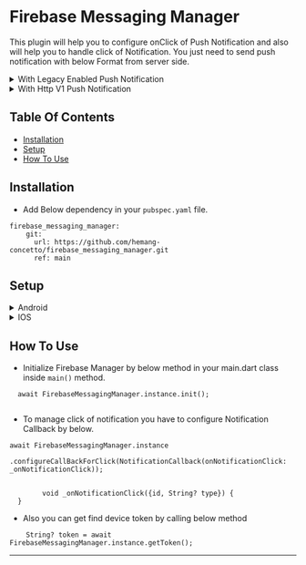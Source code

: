 # Firebase Messaging Manager

<p> This plugin will help you to configure onClick of Push Notification and also will help you to handle click of Notification. You just need to send push notification with below Format from server side.</p>

<details>
<summary>With Legacy Enabled Push Notification</summary>
<br/>

[https://fcm.googleapis.com/fcm/send](https://fcm.googleapis.com/fcm/send)

#### Header:

```Authorization : key=Your_Server_Key```

#### Payload:

```
      {
        "notification": {
            "type":"type",
            "id":"id",
            "body": "body",
            "title": "title",
            "mutable_content": false
        },
        "data":{
            "type":"type",
            "id":"id",
            "click_action": "FLUTTER_NOTIFICATION_CLICK",
            "body": "body",
            "title": "title"
        },
        "to": "dBfQ3ArwSwmXB0B9mDEkpf:APA91bGDcPWgnp8VKC79H1P-u6D1fzxH0tieUvTZV-Zxui7jaVmN55S3EmonzgIpGMZrelVRukoDBdOGLe1NYodKklf6olmiAad2iqr9-1tb5obDQufLw1OYkMvlaIHXAWJ6uEgfEdAx"
      }
```

</details>

<details>
<summary>With Http V1 Push Notification</summary>
<br/>

[https://fcm.googleapis.com/v1/projects/[Your-Project-ID]/messages:send](https://fcm.googleapis.com/v1/projects/[Your-Project-ID]/messages:send)

#### Header:

- For Authorization please follow below link for Http V1.
<br/>
  [https://firebase.google.com/docs/cloud-messaging/migrate-v1#update-authorization-of-send-requests](https://firebase.google.com/docs/cloud-messaging/migrate-v1#update-authorization-of-send-requests)

#### Payload:

```
        {
          "message": {
            "topic": "news",
            "notification": {
              "title": "Breaking News",
              "body": "New news story available."
            },
            "data": {
              "story_id": "story_12345"
            },
            "android": {
              "notification": {
                 "click_action": "TOP_STORY_ACTIVITY"
              }
            },
            "apns": {
              "payload": {
                "aps": {
                  "category" : "NEW_MESSAGE_CATEGORY"
                }
              }
            }
          }
        }
```

</details>

## Table Of Contents

* [Installation](#Installation)
* [Setup](#Setup)
* [How To Use](#how-to-use)

## Installation

- Add Below dependency in your `pubspec.yaml` file.

```
firebase_messaging_manager:
    git:
      url: https://github.com/hemang-concetto/firebase_messaging_manager.git
      ref: main
```

## Setup

<details>
<summary>Android</summary>
<br>

- Add `google-services.json` to your `android/app` folder which is connected with your package name.
- Add 'app_icon.png' to your `android/app/src/main/drawable` folder.
- Add below `intent-filter` inside your `AndoridManifest.xml` and wrap it with
  your `MainActivity.kt`.
  ``` 
  <intent-filter>
                    <action android:name="FLUTTER_NOTIFICATION_CLICK" />
                    <category android:name="android.intent.category.DEFAULT" />
                </intent-filter>
  ```

</details>

<details>
<summary>IOS</summary>
<br>

- Add `GoogleService-Info.plist` to your `ios/Runner` folder which is connected with your bundle id.
- Also setup your iOS account as per below.
  [Configure IOS for Push Notification](https://firebase.google.com/docs/cloud-messaging/ios/client)

</details>

## How To Use

- Initialize Firebase Manager by below method in your main.dart class inside `main()` method.

```
  await FirebaseMessagingManager.instance.init();
  
```

- To manage click of notification you have to configure Notification Callback by below.

```
await FirebaseMessagingManager.instance
        .configureCallBackForClick(NotificationCallback(onNotificationClick: _onNotificationClick));
        
        
        void _onNotificationClick({id, String? type}) {
  }
```

- Also you can get find device token by calling below method

```
    String? token = await FirebaseMessagingManager.instance.getToken();
```

---
